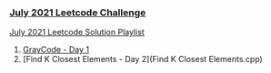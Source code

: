 ### [July 2021 Leetcode Challenge](https://leetcode.com/explore/featured/card/july-leetcoding-challenge-2021/)

[July 2021 Leetcode Solution Playlist](https://www.youtube.com/playlist?list=PLEI-q7w3s9gRGYr0jtVjqir5_8SpnQ6Og)

1. [GrayCode - Day 1](gray_code.cpp)
2. [Find K Closest Elements - Day 2](Find K Closest Elements.cpp)
